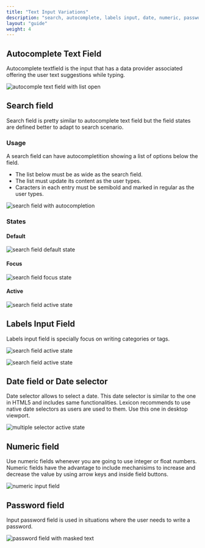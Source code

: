 ```yaml
---
title: "Text Input Variations"
description: "search, autocomplete, labels input, date, numeric, password"
layout: "guide"
weight: 4
---
```


## Autocomplete Text Field

Autocomplete textfield is the input that has a data provider associated offering the user text suggestions while typing.

![autocomple text field with list open](../../../images/AutocompleteTexfield.png)


## Search field

Search field is pretty similar to autocomplete text field but the field states are defined better to adapt to search scenario.

### Usage
A search field can have autocompletition showing a list of options below the field.
* The list below must be as wide as the search field.
* The list must update its content as the user types.
* Caracters in each entry must be semibold and marked in regular as the user types.

![search field with autocompletion](../../../images/SearchAutocomplete.png)

### States

#### Default

![search field default state](../../../images/InputSearch.png)

#### Focus

![search field focus state](../../../images/InputSearch+Focus.png)

#### Active

![search field active state](../../../images/InputSearch+Active.png)

## Labels Input Field

Labels input field is specially focus on writing categories or tags.

![search field active state](../../../images/LabelInputField.png)

![search field active state](../../../images/LabelInputFieldMultipleLines.png)


## Date field or Date selector

Date selector allows to select a date. This date selector is similar to the one in HTML5 and includes same functionalities. Lexicon recommends to use native date selectors as users are used to them. Use this one in desktop viewport.

![multiple selector active state](../../../images/DatePickerOpen.png)

## Numeric field

Use numeric fields whenever you are going to use integer or float numbers. Numeric fields have the advantage to include mechanisims to increase and decrease the value by using arrow keys and inside field buttons.

![numeric input field](../../../images/InputNumeric.png)


## Password field

Input password field is used in situations where the user needs to write a password.

![password field with masked text](../../../images/InputPassword.png)

